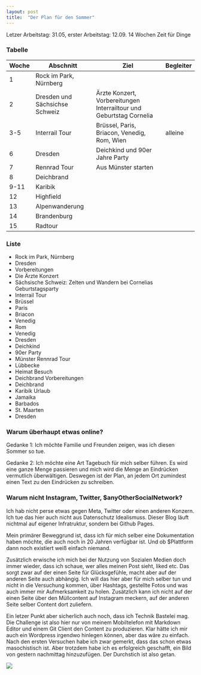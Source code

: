 ```yaml
---
layout: post
title:  "Der Plan für den Sommer"
---
```


Letzer Arbeitstag: 31.05, erster Arbeitstag: 12.09. 14 Wochen Zeit für Dinge

### Tabelle

| Woche | Abschnitt | Ziel | Begleiter |
| -- | -- | -- | -- |
| 1 | Rock im Park, Nürnberg | | |
| 2 | Dresden und Sächsichse Schweiz | Ärzte Konzert, Vorbereitungen Interrailtour und Geburtstag Cornelia | |
| 3-5 | Interrail Tour | Brüssel, Paris, Briacon, Venedig, Rom, Wien | alleine |
| 6 | Dresden | Deichkind und 90er Jahre Party | | 
| 7 | Rennrad Tour | Aus Münster starten |
| 8 | Deichbrand | |
| 9-11 | Karibik | |
| 12 | Highfield | |
| 13 | Alpenwanderung |
| 14 | Brandenburg |
| 15 | Radtour | |



### Liste
* Rock im Park, Nürnberg
* Dresden
 * Vorbereitungen
 * Die Ärzte Konzert
* Sächsische Schweiz: Zelten und Wandern bei Cornelias Geburtstagsparty
* Interrail Tour
 * Brüssel
 * Paris
 * Briacon
 * Venedig
 * Rom
 * Venedig
* Dresden 
 * Deichkind
 * 90er Party
* Münster Rennrad Tour
* Lübbecke
 * Heimat Besuch
 * Deichbrand Vorbereitungen
* Deichbrand
* Karibik Urlaub
 * Jamaika
 * Barbados
 * St. Maarten
* Dresden

### Warum überhaupt etwas online?
Gedanke 1: Ich möchte Familie und Freunden zeigen, was ich diesen Sommer so tue.

Gedanke 2: Ich möchte eine Art Tagebuch für mich selber führen. Es wird eine ganze Menge passieren und mich wird die Menge an Eindrücken vermutlich überwältigen. Deswegen ist der Plan, an jedem Ort zumindest einen Text zu den Eindrücken zu schreiben.

### Warum nicht Instagram, Twitter, $anyOtherSocialNetwork?
Ich hab nicht perse etwas gegen Meta, Twitter oder einen anderen Konzern. Ich tue das hier auch nicht aus Datenschutz Idealismuss. Dieser Blog läuft nichtmal auf eigener Infratruktur, sondern bei Github Pages.

Mein primärer Beweggrund ist, dass ich für mich selber eine Dokumentation haben möchte, die auch noch in 20 Jahren verfügbar ist. Und ob $Plattform dann noch existiert weiß einfach niemand.

Zusätzlich erwische ich mich bei der Nutzung von Sozialen Medien doch immer wieder, dass ich schaue, wer alles meinen Post sieht, liked etc. Das sorgt zwar auf der einen Seite für Glücksgefühle, macht aber auf der anderen Seite auch abhängig. Ich will das hier aber für mich selber tun und nicht in die Versuchung kommen, über Hashtags, gestellte Fotos und was auch immer mir Aufmerksamkeit zu holen.
Zusätzlich kann ich nicht auf der einen Seite über den Müllcontent auf Instagram meckern, auf der anderen Seite selber Content dort zuliefern.

Ein letzer Punkt aber sicherlich auch noch, dass ich Technik Bastelei mag. Die Challenge ist also hier nur von meinem Mobiltelefon mit Markdown Editor und einem Git Client den Content zu produzieren. Klar hätte ich mir auch ein Wordpress irgendwo hinlegen können, aber das wäre zu einfach. Nach den ersten Versuchen habe ich zwar gemerkt, dass das schon etwas masochistisch ist. Aber trotzdem habe ich es erfolgreich geschafft, ein Bild von gestern nachmittag hinzuzufügen. Der Durchstich ist also getan.

![](/assets/PXL_20220514_162826611.MP.jpg)
